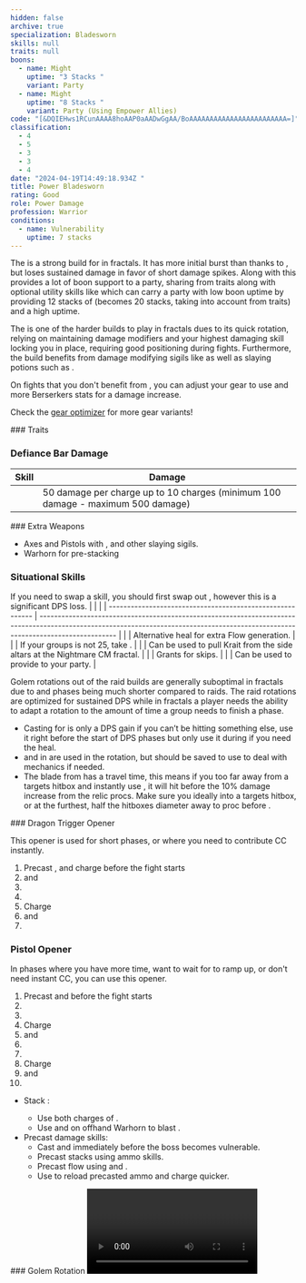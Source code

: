 ```yaml
---
hidden: false
archive: true
specialization: Bladesworn
skills: null
traits: null
boons:
  - name: Might
    uptime: "3 Stacks "
    variant: Party
  - name: Might
    uptime: "8 Stacks "
    variant: Party (Using Empower Allies)
code: "[&DQIEHws1RCunAAAA8hoAAP0aAADwGgAA/BoAAAAAAAAAAAAAAAAAAAAAAAA=]"
classification:
  - 4
  - 5
  - 3
  - 3
  - 4
date: "2024-04-19T14:49:18.934Z "
title: Power Bladesworn
rating: Good
role: Power Damage
profession: Warrior
conditions:
  - name: Vulnerability
    uptime: 7 stacks
---
```

 
The <Specialization text="Power Bladesworn" name="Bladesworn"/> is a strong build for <Specialization name="Warrior"/> in fractals. It has more initial burst than <Specialization text="Power Berserker" name="Berserker"/> thanks to <Skill name="Dragon Trigger" />, but loses sustained damage in favor of short damage spikes. Along with this <Specialization text="Power Bladesworn" name="Bladesworn"/> provides a lot of boon support to a party, sharing <Boon name="Might"/> from traits along with optional utility skills like <Skill name="Forgreatjustice"/> which can carry a party with low boon uptime by providing 12 stacks of <Boon name="Might"/> (becomes 20 stacks, taking into account <Boon name="Might"/> from traits) and a high <Boon name="Fury"/> uptime.

The <Specialization text="Power Bladesworn" name="Bladesworn"/> is one of the harder builds to play in fractals dues to its quick rotation, relying on maintaining damage modifiers and your highest damaging skill locking you in place, requiring good positioning during fights. Furthermore, the build benefits from damage modifying sigils like <Item name="Impact" type="Sigil"/> as well as slaying potions such as <Item name="Powerful Potion of Slaying Scarlets Armies"/>.
   
<Divider text="Equipment" />

<CharacterWithAr>  
<Character title="" gear='{"attributes":{"profession":"Warrior","specialization":"Bladesworn","data":{"Health":26382,"Armor":2496,"Power":3700,"Precision":2365,"Toughness":1225,"Vitality":1803,"Ferocity":1538,"Condition Damage":750,"Expertise":0,"Concentration":225,"Healing Power":0,"Agony Resistance":150,"Condition Duration":0,"Boon Duration":0.15,"Critical Chance":1,"Critical Damage":2.525333333333333,"Power Coefficient":4548,"Power2 Coefficient":0,"Burning Coefficient":0,"Bleeding Coefficient":0,"Poison Coefficient":0,"Torment Coefficient":0,"Confusion Coefficient":0,"Flat DPS":0,"Siphon Base Coefficient":139.75,"Effective Power":25310.71753683551,"NonCrit Effective Power":10022.723417437504,"Power DPS":44325.43063439657,"Power2 DPS":0,"Siphon DPS":139.75,"Bleeding Damage Tick":96.3125,"Bleeding Stacks":0,"Bleeding DPS":0,"Burning Damage Tick":355.421875,"Burning Stacks":0,"Burning DPS":0,"Confusion Damage Tick":103.55175,"Confusion Stacks":0,"Confusion DPS":0,"Poison Damage Tick":112.84375,"Poison Stacks":0,"Poison DPS":0,"Torment Damage Tick":142.74375,"Torment Stacks":0,"Torment DPS":0,"Damage":44465.18063439657,"Effective Health":131043725.37313434,"Survivability":66621.11101837028,"Effective Healing":390,"Healing":390}},"armor":{"weight":"Heavy","helmAffix":"Berserker","helmRuneId":24703,"helmRune":"Infiltration","helmRuneCount":6,"helmInfusionId":37131,"shouldersAffix":"Assassin","shouldersRuneId":24703,"shouldersRune":"Infiltration","shouldersRuneCount":6,"shouldersInfusionId":37131,"coatAffix":"Berserker","coatRuneId":24703,"coatRune":"Infiltration","coatRuneCount":6,"coatInfusionId":37131,"glovesAffix":"Assassin","glovesRuneId":24703,"glovesRune":"Infiltration","glovesRuneCount":6,"glovesInfusionId":37131,"leggingsAffix":"Assassin","leggingsRuneId":24703,"leggingsRune":"Infiltration","leggingsRuneCount":6,"leggingsInfusionId":37131,"bootsAffix":"Assassin","bootsRuneId":24703,"bootsRune":"Infiltration","bootsRuneCount":6,"bootsInfusionId":37131},"weapon":{"weapon1MainId":30699,"weapon1MainType":"Sword","weapon1MainSigil1Id":24615,"weapon1MainAffix":"Berserker","weapon1MainInfusion1Id":37131,"weapon1OffId":30693,"weapon1OffType":"Pistol","weapon1OffSigilId":24868,"weapon1OffAffix":"Berserker","weapon1OffInfusionId":37131,"weapon2MainInfusion2Id":37131,"weapon2MainSigil2Id":24868},"backAndTrinket":{"backItemAffix":"Berserker","backItemInfusion1Id":37131,"backItemInfusion2Id":37131,"amuletAffix":"Berserker","ring1Affix":"Assassin","ring1Infusion1Id":37131,"ring1Infusion2Id":37131,"ring1Infusion3Id":37131,"ring2Affix":"Berserker","ring2Infusion1Id":37131,"ring2Infusion2Id":37131,"ring2Infusion3Id":37131,"accessory1Affix":"Assassin","accessory1InfusionId":37131,"accessory2Affix":"Assassin","accessory2InfusionId":37131},"consumables":{"foodId":91805,"utilityId":77569,"relicId":100177},"skills":{"healId":14401,"utility1Id":62967,"utility2Id":68085,"utility3Id":62960,"eliteId":62901},"assumedBuffs":{"value":[{"id":"might","type":"Boon"},{"id":"fury","type":"Boon"},{"id":"protection","type":"Boon"},{"id":"vulnerability","type":"Condition"},{"id":"jade-bot","gw2id":96613,"type":"Item"},{"id":"omnipotion","gw2id":79722,"type":"Item"}]},"traits":{"selection":[[1444,1449,1437],[1469,1486,0],[2225,2302,2239]],"lines":[4,11,68]}}'>

On fights that you don't benefit from <Effect name="Exposed"/>, you can adjust your gear to use <Item id="24618"/> and more Berserkers stats for a damage increase.

Check the [gear optimizer](https://optimizer.discretize.eu/) for more gear variants!

</Character>
</CharacterWithAr>

<Divider text="Build" />

<Grid>
<GridItem sm="7">
### Traits
<Traits traits1Id="4" traits1="Strength" traits1SelectedIds="1444,1449,1437" traits2Id="11" traits2="Tactics" traits2SelectedIds="1469,1486,1711" traits3Id="68" traits3="Bladesworn" traits3SelectedIds="2225,2302,2239"/>

### Defiance Bar Damage

| Skill                             | Damage                                                                          |
| --------------------------------- | ------------------------------------------------------------------------ |
| <Skill name="Dragonslash-Force"/> | 50 damage per charge up to 10 charges (minimum 100 damage - maximum 500 damage) |

</GridItem>

<GridItem sm="5">
### Extra Weapons

- Axes and Pistols with <Item name="Night" type="Sigil" disableText/>, <Item name="Serpent Slaying" type="Sigil" disableText/> and other slaying sigils.
- Warhorn for pre-stacking <Boon name="Might"/>

### Situational Skills
If you need to swap a skill, you should first swap out <Skill id="68085"/>, however this is a significant DPS loss.
|                                                           |                                                                                                                                                                                   |
| --------------------------------------------------------- | --------------------------------------------------------------------------------------------------------------------------------------------------------------------------------- |
| <Skill name="To The Limit" size="big" disableText/>       | Alternative heal for extra Flow generation.                                                      |
| <Skill name="For Great Justice!" size="big" disableText/> | If your groups <Boon name="Might"/> is not 25, take <Skill name="Forgreatjustice"/>.                           |
| <Skill name="onmymark" size="big" disableText/>           | Can be used to pull Krait from the side altars at the Nightmare CM fractal.                                                                                                       |
| <Skill name="featherfootgrace" size="big" disableText/>   | Grants <Effect name="Superspeed"/> for skips.                                                                                                                                     |
| <Skill name="bannerofdefense" size="big" disableText/>        | Can be used to provide <Boon name="Aegis"/> to your party.                                                                                                                                    |


</GridItem>
</Grid>

<Divider text="Rotation / Skill usage" />
<Warning>

Golem rotations out of the raid builds are generally suboptimal in fractals due to <Effect name="Exposed"/> and phases being much shorter compared to raids. The raid rotations are optimized for sustained DPS while in fractals a player needs the ability to adapt a rotation to the amount of time a group needs to finish a phase.

- Casting <Skill name="Mending"/> for <Trait name="Peak Performance"/> is only a DPS gain if you can’t be hitting something else, use it right before the start of DPS phases but only use it during if you need the heal.
- <Skill name="Triggerguard"/> and <Skill name="Flicker Step"/> in <Skill name="Dragon Trigger"/> are used in the rotation, but should be saved to use to deal with mechanics if needed.
- The blade from <Item name="Relic of Peitha"/> has a travel time, this means if you <Skill name="Flicker Step"/> too far away from a targets hitbox and instantly use <Skill name="dragonslashforce"/>, it will hit before the 10% damage increase from the relic procs. Make sure you ideally <Skill name="Flicker Step"/> into a targets hitbox, or at the furthest, half the hitboxes diameter away to proc <Item name="Relic of Peitha"/> before <Skill name="dragonslashforce"/>.

</Warning>
<Grid>
<GridItem xs="12" sm="6">
### Dragon Trigger Opener

This opener is used for short phases, or where you need to contribute CC instantly.

1. Precast <Skill id="68085"/>, <Skill name="Tactical Reload"/> and charge <Skill name="dragontrigger" /> before the fight starts
2. <Skill name="Flicker Step"/> and <Skill name="Trigger Guard"/>
3. <Skill name="dragonslashforce" />
4. <Skill name="dragonspikemine" />
5. Charge <Skill name="dragontrigger" />
6. <Skill name="Flicker Step"/> and <Skill name="Trigger Guard"/>
7. <Skill name="dragonslashforce" />

### Pistol Opener

In phases where you have more time, want to wait for <Condition name="Vulnerability"/> to ramp up, or don't need instant CC, you can use this opener.

1. Precast <Skill id="68085"/> and <Skill name="Tactical Reload"/> before the fight starts
2. <Skill name="Dragons Roar"/>
3. <Skill name="Final Thrust"/>
4. Charge <Skill name="dragontrigger"/>
5. <Skill name="Flicker Step"/> and <Skill name="Trigger Guard"/>
6. <Skill name="dragonslashforce" />
7. <Skill name="dragonspikemine" />
8. Charge <Skill name="dragontrigger" />
9. <Skill name="Flicker Step"/> and <Skill name="Trigger Guard"/>
10. <Skill name="dragonslashforce" />

</GridItem>
 
<GridItem xs="12" sm="6">

<Card title="Precasting">

- Stack <Boon name="Might"/>:
  - Use both charges of <Skill name="For Great Justice!"/>.
  - Use <Skill name="Call of Valor"/> and <Skill id="14393"/> on offhand Warhorn to blast <Boon name="Might"/>.
- Precast damage skills:
  - Cast <Skill name="Mending"/> and <Skill id="68085"/> immediately before the boss becomes vulnerable.
  - Precast <Trait name="Fierce as Fire"/> stacks using ammo skills.
  - Precast flow using <Skill name="Flow Stabilizer"/> and <Skill name="To the Limit"/>.
  - Use <Skill name="Tactical Reload"/> to reload precasted ammo and charge <Skill name="Dragon Trigger"/> quicker.

</Card>
### Golem Rotation
<Video youtube="" caption=""/>
</GridItem>
</Grid>
